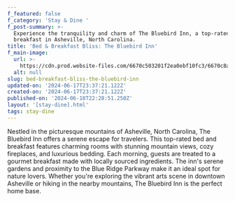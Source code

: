 ```yaml
---
f_featured: false
f_category: 'Stay & Dine '
f_post-summary: >-
  Experience the tranquility and charm of The Bluebird Inn, a top-rated bed and
  breakfast in Asheville, North Carolina.
title: 'Bed & Breakfast Bliss: The Bluebird Inn'
f_main-image:
  url: >-
    https://cdn.prod.website-files.com/6670c503201f2ea0ebf10fc3/6670c8a97137534722ddf07e_zsas.jpeg
  alt: null
slug: bed-breakfast-bliss-the-bluebird-inn
updated-on: '2024-06-17T23:37:21.122Z'
created-on: '2024-06-17T23:37:21.122Z'
published-on: '2024-06-18T22:28:51.250Z'
layout: '[stay-dine].html'
tags: stay-dine
---
```


Nestled in the picturesque mountains of Asheville, North Carolina, The Bluebird Inn offers a serene escape for travelers. This top-rated bed and breakfast features charming rooms with stunning mountain views, cozy fireplaces, and luxurious bedding. Each morning, guests are treated to a gourmet breakfast made with locally sourced ingredients. The inn's serene gardens and proximity to the Blue Ridge Parkway make it an ideal spot for nature lovers. Whether you're exploring the vibrant arts scene in downtown Asheville or hiking in the nearby mountains, The Bluebird Inn is the perfect home base.
